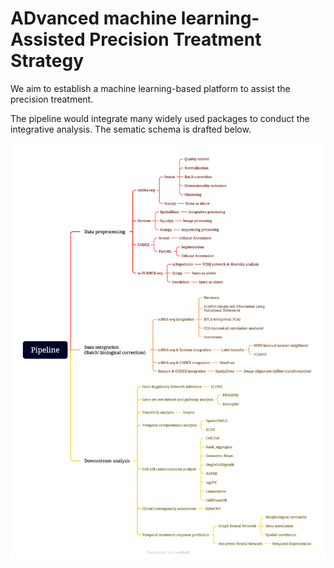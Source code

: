 # ADvanced machine learning-Assisted Precision Treatment Strategy

We aim to establish a machine learning-based platform to assist the precision treatment.

The pipeline would integrate many widely used packages to conduct the integrative analysis. The sematic schema is drafted below.

![Pipeline](./Pipeline.png)

